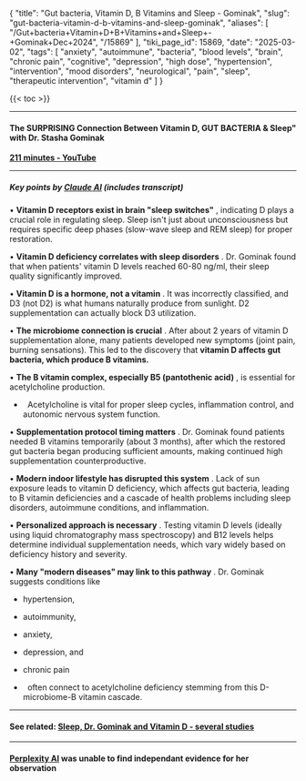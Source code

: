 {
    "title": "Gut bacteria, Vitamin D, B Vitamins and Sleep - Gominak",
    "slug": "gut-bacteria-vitamin-d-b-vitamins-and-sleep-gominak",
    "aliases": [
        "/Gut+bacteria+Vitamin+D+B+Vitamins+and+Sleep+-+Gominak+Dec+2024",
        "/15869"
    ],
    "tiki_page_id": 15869,
    "date": "2025-03-02",
    "tags": [
        "anxiety",
        "autoimmune",
        "bacteria",
        "blood levels",
        "brain",
        "chronic pain",
        "cognitive",
        "depression",
        "high dose",
        "hypertension",
        "intervention",
        "mood disorders",
        "neurological",
        "pain",
        "sleep",
        "therapeutic intervention",
        "vitamin d"
    ]
}


{{< toc >}}

---

#### The SURPRISING Connection Between Vitamin D, GUT BACTERIA & Sleep" with Dr. Stasha Gominak

 **[211 minutes - YouTube](https://www.youtube.com/watch?v=g-Do2GTWhpA)** 

---

##### Key points by [Claude AI](https://claude.ai/share/bf44e957-ed39-424b-b847-30f5e2012412) (includes transcript)

•  **Vitamin D receptors exist in brain "sleep switches"** , indicating D plays a crucial role in regulating sleep. Sleep isn't just about unconsciousness but requires specific deep phases (slow-wave sleep and REM sleep) for proper restoration.

•  **Vitamin D deficiency correlates with sleep disorders** . Dr. Gominak found that when patients' vitamin D levels reached 60-80 ng/ml, their sleep quality significantly improved.

•  **Vitamin D is a hormone, not a vitamin** . It was incorrectly classified, and D3 (not D2) is what humans naturally produce from sunlight. D2 supplementation can actually block D3 utilization.

•  **The microbiome connection is crucial** . After about 2 years of vitamin D supplementation alone, many patients developed new symptoms (joint pain, burning sensations). This led to the discovery that  **vitamin D affects gut bacteria, which produce B vitamins.** 

•  **The B vitamin complex, especially B5 (pantothenic acid)** , is essential for acetylcholine production. 

   * &nbsp; Acetylcholine is vital for proper sleep cycles, inflammation control, and autonomic nervous system function.

•  **Supplementation protocol timing matters** . Dr. Gominak found patients needed B vitamins temporarily (about 3 months), after which the restored gut bacteria began producing sufficient amounts, making continued high supplementation counterproductive.

•  **Modern indoor lifestyle has disrupted this system** . Lack of sun exposure leads to vitamin D deficiency, which affects gut bacteria, leading to B vitamin deficiencies and a cascade of health problems including sleep disorders, autoimmune conditions, and inflammation.

•  **Personalized approach is necessary** . Testing vitamin D levels (ideally using liquid chromatography mass spectroscopy) and B12 levels helps determine individual supplementation needs, which vary widely based on deficiency history and severity.

•  **Many "modern diseases" may link to this pathway** . Dr. Gominak suggests conditions like 

   * hypertension, 

   * autoimmunity, 

   * anxiety, 

   * depression, and 

   * chronic pain 

   * &nbsp; often connect to acetylcholine deficiency stemming from this D-microbiome-B vitamin cascade.

---

#### See related: [Sleep, Dr. Gominak and Vitamin D - several studies](/posts/sleep-dr-gominak-and-vitamin-d-several-studies)

---

#### [Perplexity AI](https://www.perplexity.ai/search/does-achieving-high-levels-of-lJhgGvuITnym8LFfY.10vQ) was unable to find independant evidence for her observation

<!-- ~tc~ (alias(Connection Between Vitamin D, Gut bacteria and Sleep - Gominak Dec 2024)) ~/tc~ -->